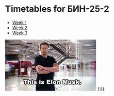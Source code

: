# Timetables for БИН-25-2

* [Week 1](timetable_w1.md)
* [Week 2](timetable_w2.md)
* [Week 3](timetable_w3.md)

![alt text](images.jpg)
1111